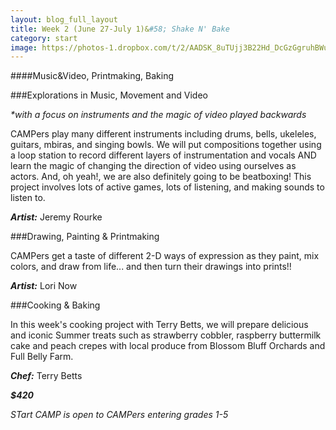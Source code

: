 ```yaml
---
layout: blog_full_layout
title: Week 2 (June 27-July 1)&#58; Shake N' Bake
category: start
image: https://photos-1.dropbox.com/t/2/AADSK_8uTUjj3B22Hd_DcGzGgruhBWuatBR1l5xKXY6B4g/12/96179569/jpeg/32x32/1/_/1/2/P1140013.jpg/EPPnz0oYvrYBIAIoAg/kS1sKYmQBR4dFKUmOhqSiFSsvCQbvcCU8oBcJ4liOho?size=1024x768&size_mode=3
---
```


####Music&Video, Printmaking, Baking

###Explorations in Music, Movement and Video

_*with a focus on instruments and the magic of video played backwards_

CAMPers play many different instruments including drums, bells, ukeleles, guitars, mbiras, and singing bowls. We will put compositions together using a loop station to record different layers of instrumentation and vocals AND learn the magic of changing the direction of video using ourselves as actors. And, oh yeah!, we are also definitely going to be beatboxing! This project involves lots of active games, lots of listening, and making sounds to listen to. 

**_Artist:_** Jeremy Rourke


###Drawing, Painting & Printmaking

CAMPers get a taste of different 2-D ways of expression as they paint, mix colors, and draw from life... and then turn their drawings into prints!! 

**_Artist:_** Lori Now


###Cooking & Baking

In this week's cooking project with Terry Betts, we will prepare delicious and iconic Summer treats such as strawberry cobbler, raspberry buttermilk cake and peach crepes with local produce from Blossom Bluff Orchards and Full Belly Farm. 

**_Chef:_** Terry Betts

**_$420_**
 

*STart CAMP is open to CAMPers entering grades 1-5*

